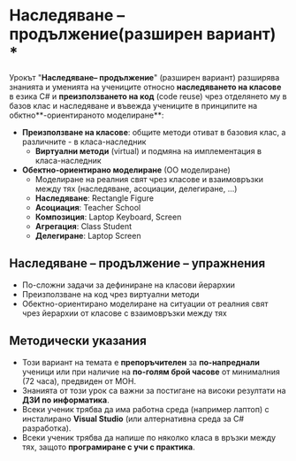 # Наследяване – продължение(разширен вариант) *

Урокът "**Наследяване– продължение**" (разширен вариант) разширява знанията и уменията на учениците относно **наследяването на класове** в езика C# и **преизползването на код** (code reuse) чрез отделянето му в базов клас и наследяване и въвежда учениците в принципите на обктно**-ориентираното моделиране**:
 - **Преизползване на класове**: общите методи отиват в базовия клас, а различните - в класа-наследник
   - **Виртуални методи** (virtual) и подмяна на имплементация в класа-наследник
 - **Обектно-ориентирано моделиране** (ОО моделиране)
    - Моделиране на реалния свят чрез класове и взаимовръзки между тях (наследяване, асоциации, делегиране, …)
    - **Наследяване**: Rectangle _<is a kind of>_ Figure
    - **Асоциация**: Teacher _<works in a>_ School
    - **Композиция**: Laptop _<has own>_ Keyboard, Screen
    - **Агрегация**: Class _<contains many>_ Student
    - **Делегиране**: Laptop _<delegates to>_ Screen <printing>

## Наследяване – продължение – упражнения
  - По-сложни задачи за дефиниране на класови йерархии
  - Преизползване на код чрез виртуални методи
  - Обектно-ориентирано моделиране на ситуации от реалния свят чрез йерархии от класове с взаимовръзки между тях

## Методически указания
  - Този вариант на темата е **препоръчителен** за **по-напреднали** ученици или при наличие на **по-голям брой часове** от минималния (72 часа), предвиден от МОН.
  - Знанията от този урок са важни за постигане на високи резултати на **ДЗИ по информатика**.
  - Всеки ученик трябва да има работна среда (например лаптоп) с инсталирано **Visual Studio** (или алтернативна среда за C# разработка).
  - Всеки ученик трябва да напише по няколко класа в връзки между тях, защото **програмиране с учи с практика**.

